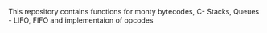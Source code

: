 This repository contains functions for monty bytecodes,
C- Stacks, Queues - LIFO, FIFO and implementaion of opcodes
